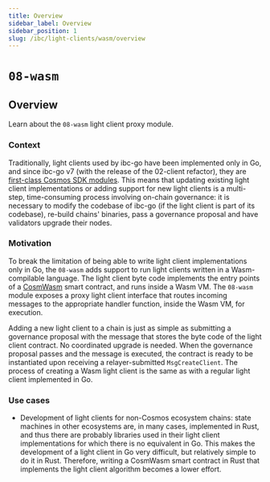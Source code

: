 ```yaml
---
title: Overview
sidebar_label: Overview
sidebar_position: 1
slug: /ibc/light-clients/wasm/overview
---
```


# `08-wasm`

## Overview

Learn about the `08-wasm` light client proxy module. 

### Context

Traditionally, light clients used by ibc-go have been implemented only in Go, and since ibc-go v7 (with the release of the 02-client refactor), they are [first-class Cosmos SDK modules](../../../../architecture/adr-010-light-clients-as-sdk-modules.md). This means that updating existing light client implementations or adding support for new light clients is a multi-step, time-consuming process involving on-chain governance: it is necessary to modify the codebase of ibc-go (if the light client is part of its codebase), re-build chains' binaries, pass a governance proposal and have validators upgrade their nodes. 

### Motivation

To break the limitation of being able to write light client implementations only in Go, the `08-wasm` adds support to run light clients written in a Wasm-compilable language. The light client byte code implements the entry points of a [CosmWasm](https://docs.cosmwasm.com/docs/) smart contract, and runs inside a Wasm VM. The `08-wasm` module exposes a proxy light client interface that routes incoming messages to the appropriate handler function, inside the Wasm VM, for execution.

Adding a new light client to a chain is just as simple as submitting a governance proposal with the message that stores the byte code of the light client contract. No coordinated upgrade is needed. When the governance proposal passes and the message is executed, the contract is ready to be instantiated upon receiving a relayer-submitted `MsgCreateClient`. The process of creating a Wasm light client is the same as with a regular light client implemented in Go.

### Use cases

- Development of light clients for non-Cosmos ecosystem chains: state machines in other ecosystems are, in many cases, implemented in Rust, and thus there are probably libraries used in their light client implementations for which there is no equivalent in Go. This makes the development of a light client in Go very difficult, but relatively simple to do it in Rust. Therefore, writing a CosmWasm smart contract in Rust that implements the light client algorithm becomes a lower effort.
